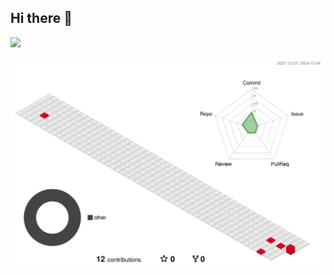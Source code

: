 ## Hi there 👋

<!--
**chongtongTech/chongtongTech** is a ✨ _special_ ✨ repository because its `README.md` (this file) appears on your GitHub profile.

Here are some ideas to get you started:

- 🔭 I’m currently working on ...
- 🌱 I’m currently learning ...
- 👯 I’m looking to collaborate on ...
- 🤔 I’m looking for help with ...
- 💬 Ask me about ...
- 📫 How to reach me: ...
- 😄 Pronouns: ...
- ⚡ Fun fact: ...
-->

<img src="http://github-profile-summary-cards.vercel.app/api/cards/profile-details?username=chongtongTech&theme=default" />

![](./profile-3d-contrib/profile-gitblock.svg)
